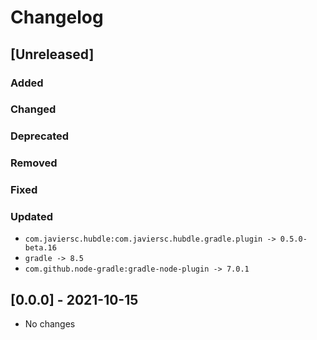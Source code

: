 # Changelog

## [Unreleased]

### Added

### Changed

### Deprecated

### Removed

### Fixed

### Updated

- `com.javiersc.hubdle:com.javiersc.hubdle.gradle.plugin -> 0.5.0-beta.16`
- `gradle -> 8.5`
- `com.github.node-gradle:gradle-node-plugin -> 7.0.1`

## [0.0.0] - 2021-10-15

- No changes
